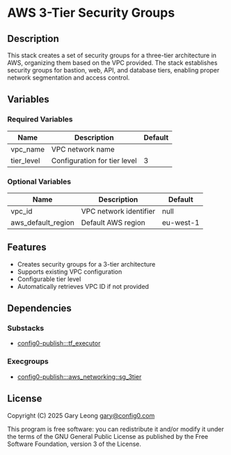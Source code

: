 # AWS 3-Tier Security Groups

## Description
This stack creates a set of security groups for a three-tier architecture in AWS, organizing them based on the VPC provided. The stack establishes security groups for bastion, web, API, and database tiers, enabling proper network segmentation and access control.

## Variables

### Required Variables

| Name | Description | Default |
|------|-------------|---------|
| vpc_name | VPC network name | |
| tier_level | Configuration for tier level | 3 |

### Optional Variables

| Name | Description | Default |
|------|-------------|---------|
| vpc_id | VPC network identifier | null |
| aws_default_region | Default AWS region | eu-west-1 |

## Features
- Creates security groups for a 3-tier architecture
- Supports existing VPC configuration
- Configurable tier level
- Automatically retrieves VPC ID if not provided

## Dependencies

### Substacks
- [config0-publish:::tf_executor](https://api-app.config0.com/web_api/v1.0/stacks/config0-publish/tf_executor)

### Execgroups
- [config0-publish:::aws_networking::sg_3tier](https://api-app.config0.com/web_api/v1.0/exec/groups/config0-publish/aws_networking/sg_3tier)

## License
Copyright (C) 2025 Gary Leong <gary@config0.com>

This program is free software: you can redistribute it and/or modify
it under the terms of the GNU General Public License as published by
the Free Software Foundation, version 3 of the License.
